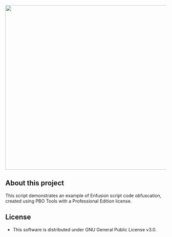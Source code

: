 <p align="center">
    <img src="https://pbo.tools/assets/images/logo.png" width="512">
</p>


## About this project
This script demonstrates an example of Enfusion script code obfuscation, created using PBO Tools with a Professional Edition license.
  
## License
* This software is distributed under GNU General Public License v3.0.
